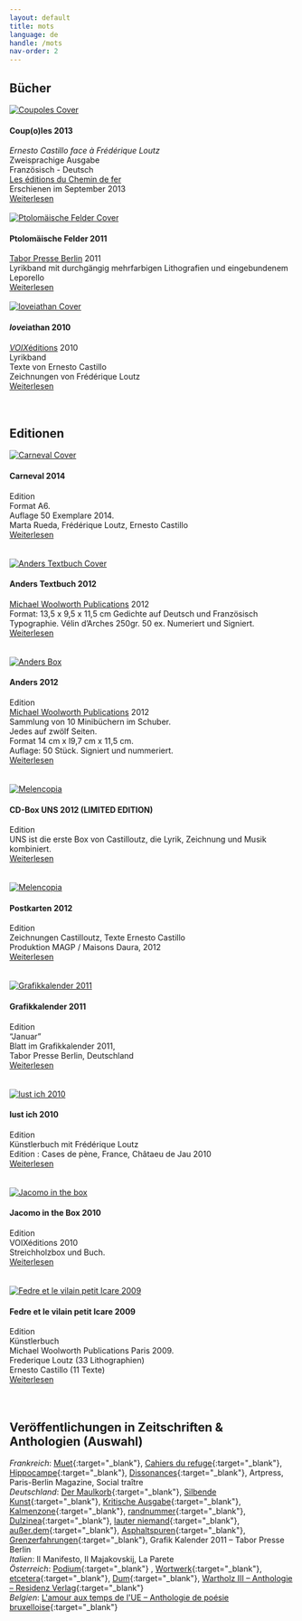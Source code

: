 ```yaml
---
layout: default
title: mots
language: de
handle: /mots
nav-order: 2
---
```

## Bücher 
   
<a href="/coupoles" title="Weiterlesen"><img src="/images/coupoles-cover.jpg" alt="Coupoles Cover" class="img-left"></a>
#### Coup(o)les 2013  
  
*Ernesto Castillo face à Frédérique Loutz*  
Zweisprachige Ausgabe  
Französisch - Deutsch  
<a href="http://www.chemindefer.org/catalogue/styled-31/coupoles.html" target="_blank">Les éditions du Chemin de fer</a>  
Erschienen im September 2013  
[Weiterlesen](/coupoles "Coupoles") 
<br style="clear:both" />
<br style="clear:both" />
<a href="/ptolomaische-felder" title="Weiterlesen"><img src="/images/ptolomaische-felder-cover.jpg" alt="Ptolomäische Felder Cover" class="img-left"></a>
#### Ptolomäische Felder 2011  
  
<a href="http://shop.taborpresse.de/produkt/frederique-loutz-ernesto-castillo-text-ptolomaeische-felder-2/" target="_blank">Tabor Presse Berlin</a> 2011  
Lyrikband mit durchgängig mehrfarbigen Lithografien und eingebundenem Leporello  
[Weiterlesen](/ptolomaische-felder "Ptolomäische Felder") 
<br style="clear:both" />
<br style="clear:both" />
<a href="/loveiathan" title="Weiterlesen"><img src="/images/loveiathan-cover.jpg" alt="loveiathan Cover" class="img-left"></a>
#### *love*iathan 2010  
  
<a href="http://www.voixeditions.com/?s=Castillo" target="_blank">*VOIX*éditions</a> 2010  
Lyrikband  
Texte von Ernesto Castillo  
Zeichnungen von Frédérique Loutz  
[Weiterlesen](/loveiathan "loveiathan")  
<br style="clear:both" />
<br style="clear:both" />
## Editionen  
    
<a href="/carneval" title="Weiterlesen"><img src="/images/carneval-cover.jpg" alt="Carneval Cover" class="img-left"></a>
#### Carneval 2014  
Edition  
Format A6.  
Auflage 50 Exemplare 2014.  
Marta Rueda, Frédérique Loutz, Ernesto Castillo  
[Weiterlesen](/carneval "Carneval")  
<br style="clear:both" />
<br style="clear:both" />
<a href="/anders-textbook" title="Weiterlesen"><img src="/images/anders-textbuch-cover.jpg" alt="Anders Textbuch Cover" class="img-left"></a>
#### Anders Textbuch 2012  
<a href="http://www.michaelwoolworth.com/books/anders" target="_blank">Michael Woolworth Publications</a> 2012  
Format: 13,5 x 9,5 x 11,5 cm
Gedichte auf Deutsch und Französisch
Typographie. Vélin d’Arches 250gr. 50 ex.
Numeriert und Signiert.  
[Weiterlesen](/anders-textbook "Anders Textbuch")  
<br style="clear:both" />
<br style="clear:both" />
<a href="/anders" title="Weiterlesen"><img src="/images/ANDERS-coffret-2_1.jpg" alt="Anders Box" class="img-left"></a>
#### Anders 2012  
Edition  
<a href="http://www.michaelwoolworth.com/books/anders" target="_blank">Michael Woolworth Publications</a> 2012  
Sammlung von 10 Minibüchern im Schuber.  
Jedes auf zwölf Seiten.  
Format 14 cm x l9,7 cm x 11,5 cm.  
Auflage: 50 Stück. Signiert und nummeriert.  
[Weiterlesen](/anders "Anders")  
<br style="clear:both" />
<br style="clear:both" />
<a href="/cd-box-uns" title="Weiterlesen"><img src="/images/uns-all-cover.jpg" alt="Melencopia" class="img-left"></a>
#### CD-Box UNS 2012 (LIMITED EDITION) 
Edition   
UNS ist die erste Box von Castilloutz, die Lyrik, Zeichnung und Musik kombiniert.  
[Weiterlesen](/cd-box-uns "CD Box UNS")  
<br style="clear:both" />
<br style="clear:both" />
<a href="/cartespostales" title="Weiterlesen"><img src="/images/melancopie-dessin.jpg" alt="Melencopia" class="img-left"></a>
#### Postkarten 2012  
Edition   
Zeichnungen Castilloutz, Texte Ernesto Castillo    
Produktion MAGP / Maisons Daura, 2012  
[Weiterlesen](/cartespostales "Postkarten")  
<br style="clear:both" />
<br style="clear:both" />
<a href="/grafikkalender" title="Weiterlesen"><img src="/images/grafikkalender.jpg" alt="Grafikkalender 2011" class="img-left"></a>
#### Grafikkalender 2011  
Edition   
“Januar”  
Blatt im Grafikkalender 2011,  
Tabor Presse Berlin, Deutschland  
[Weiterlesen](/grafikkalender "Grafikkalender 2011")  
<br style="clear:both" />
<br style="clear:both" />
<a href="/lustich" title="Weiterlesen"><img src="/images/lust-ich-cover.jpg" alt="lust ich 2010" class="img-left"></a>
#### lust ich 2010
Edition  
Künstlerbuch mit Frédérique Loutz  
Edition : Cases de pène, France, Châtaeu de Jau 2010  
[Weiterlesen](/lustich "Lust ich 2010")  
<br style="clear:both" />
<br style="clear:both" />
<a href="/jacomointhebox" title="Weiterlesen"><img src="/images/jacomointhebox.jpg" alt="Jacomo in the box" class="img-left"></a>
#### Jacomo in the Box 2010
Edition  
VOIXéditions 2010  
Streichholzbox und Buch.  
[Weiterlesen](/jacomointhebox "Jacomo in the box 2010")  
<br style="clear:both" />
<br style="clear:both" />
<a href="/fedre" title="Weiterlesen"><img src="/images/fedre-cover.jpg" alt="Fedre et le vilain petit Icare 2009" class="img-left"></a>
#### Fedre et le vilain petit Icare 2009 
Edition  
Künstlerbuch  
Michael Woolworth Publications Paris 2009.  
Frederique Loutz (33 Lithographien)  
Ernesto Castillo (11 Texte)  
[Weiterlesen](/fedre "Fedre et le vilain petit Icare 2009")  
<br style="clear:both" />
<br style="clear:both" />

## Veröffentlichungen in Zeitschriften & Anthologien (Auswahl)  
  
*Frankreich*: [Muet](http://www.marseilleexpos.com/blog/2014/10/22/presentation-de-la-publication-muet/){:target="_blank"}, [Cahiers du refuge](http://www.cipmarseille.com/publication_fiche.php?id=5cc85bc7f395cc43ccac3c7846c46537){:target="_blank"}, [Hippocampe](http://www.hippocampe-editions.fr/actualites/237-revue-semestrielle-n-7-la-nuit-dossier-j-c-bailly.html){:target="_blank"}, [Dissonances](http://revuedissonances.com/portfolio/disso-27-frederique-loutz/){:target="_blank"}, Artpress, Paris-Berlin Magazine, Social traître  
*Deutschland*: [Der Maulkorb](http://dermaulkorb.blogspot.fr/2014/09/der-maulkorb-14.html){:target="_blank"}, [Silbende Kunst](http://www.silbendekunst.de/silbende_kunst-5.html){:target="_blank"}, [Kritische Ausgabe](http://kritische-ausgabe.de/heft/nr-19-2010-angst){:target="_blank"}, [Kalmenzone](http://www.kalmenzone.de/wordpress/wp-content/uploads/downloads/2014/09/kalmenzone_Heft5.pdf){:target="_blank"}, [randnummer](http://www.randnummer.org/2010/05/01/heft-no-2/){:target="_blank"}, [Dulzinea](http://www.dulzinea.de/literaturzeitschriften.php){:target="_blank"}, [lauter niemand](http://www.lauter-niemand.de/05_00_ausgaben_inhalt/05_05_ausgabe_inhalt.htm){:target="_blank"}, [außer.dem](http://www.ausserdem.de/testbeitrag-2/){:target="_blank"}, [Asphaltspuren](https://www.asphaltspuren.de/spurwechsel/prints/17-asphaltspuren-ausgabe-12){:target="_blank"}, [Grenzerfahrungen](http://geest-verlag.de/news/536-seiten-grenzerfahrungen-anthologie-zu-den-berner-b%C3%BCcherwochen-gehen-ab-heute-druck){:target="_blank"}, Grafik Kalender 2011 – Tabor Presse Berlin  
*Italien*: Il Manifesto, Il Majakovskij, La Parete  
*Österreich*: [Podium](https://www.podiumliteratur.at/die-zeitschrift/podium-nr-165-166-brandreden/){:target="_blank"} , [Wortwerk](http://www.clubpoesie.at/wortwerk/wortwerkzeitschrift-f%C3%BCr-lyrik){:target="_blank"}, [etcetera](http://www.litges.at/litges3/index.php?option=com_content&view=article&id=1973%3Adrueben-etcetera-44&catid=3%3Aaktuelle-ausgabe&Itemid=5&limitstart=1){:target="_blank"}, [Dum](https://www.dum.at/hefte/heft57.php?nav=aus){:target="_blank"}, [Wartholz III  – Anthologie – Residenz Verlag](http://www.residenzverlag.com/?m=30&o=2&search_titles=Wartholz+III&id_title=1332){:target="_blank"}  
*Belgien*: [L&apos;amour aux temps de l&apos;UE – Anthologie de poésie bruxelloise](http://www.rue-des-livres.com/livre/2930438320/l_amour_aux_temps_de_ue.html){:target="_blank"} 
